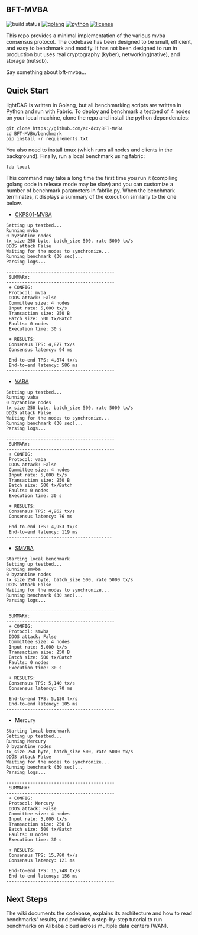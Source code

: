 ## BFT-MVBA

![build status](https://img.shields.io/github/actions/workflow/status/asonnino/hotstuff/rust.yml?style=flat-square&logo=GitHub&logoColor=white&link=https%3A%2F%2Fgithub.com%2Fasonnino%2Fhotstuff%2Factions)
[![golang](https://img.shields.io/badge/golang-1.21.1-blue?style=flat-square&logo=golang)](https://www.rust-lang.org)
[![python](https://img.shields.io/badge/python-3.9-blue?style=flat-square&logo=python&logoColor=white)](https://www.python.org/downloads/release/python-390/)
[![license](https://img.shields.io/badge/license-Apache-blue.svg?style=flat-square)](LICENSE)

This repo provides a minimal implementation of the various mvba consensus protocol. The codebase has been designed to be small, efficient, and easy to benchmark and modify. It has not been designed to run in production but uses real cryptography (kyber), networking(native), and storage (nutsdb).

Say something about bft-mvba...

## Quick Start

lightDAG is written in Golang, but all benchmarking scripts are written in Python and run with Fabric. To deploy and benchmark a testbed of 4 nodes on your local machine, clone the repo and install the python dependencies:

```shell
git clone https://github.com/ac-dcz/BFT-MVBA
cd BFT-MVBA/benchmark
pip install -r requirements.txt
```

You also need to install tmux (which runs all nodes and clients in the background).
Finally, run a local benchmark using fabric:

```shell
fab local
```

This command may take a long time the first time you run it (compiling golang code in release mode may be slow) and you can customize a number of benchmark parameters in fabfile.py. When the benchmark terminates, it displays a summary of the execution similarly to the one below.

- [CKPS01-MVBA](https://eprint.iacr.org/2001/006)
```
Setting up testbed...
Running mvba
0 byzantine nodes
tx_size 250 byte, batch_size 500, rate 5000 tx/s
DDOS attack False
Waiting for the nodes to synchronize...
Running benchmark (30 sec)...
Parsing logs...

-----------------------------------------
 SUMMARY:
-----------------------------------------
 + CONFIG:
 Protocol: mvba 
 DDOS attack: False 
 Committee size: 4 nodes
 Input rate: 5,000 tx/s
 Transaction size: 250 B
 Batch size: 500 tx/Batch
 Faults: 0 nodes
 Execution time: 30 s

 + RESULTS:
 Consensus TPS: 4,877 tx/s
 Consensus latency: 94 ms

 End-to-end TPS: 4,874 tx/s
 End-to-end latency: 586 ms
-----------------------------------------
```

- [VABA](https://dl.acm.org/doi/10.1145/3293611.3331612)
```
Setting up testbed...
Running vaba
0 byzantine nodes
tx_size 250 byte, batch_size 500, rate 5000 tx/s
DDOS attack False
Waiting for the nodes to synchronize...
Running benchmark (30 sec)...
Parsing logs...

-----------------------------------------
 SUMMARY:
-----------------------------------------
 + CONFIG:
 Protocol: vaba 
 DDOS attack: False 
 Committee size: 4 nodes
 Input rate: 5,000 tx/s
 Transaction size: 250 B
 Batch size: 500 tx/Batch
 Faults: 0 nodes
 Execution time: 30 s

 + RESULTS:
 Consensus TPS: 4,962 tx/s
 Consensus latency: 76 ms

 End-to-end TPS: 4,953 tx/s
 End-to-end latency: 119 ms
----------------------------------------
```

- [SMVBA](https://eprint.iacr.org/2022/027)
```
Starting local benchmark
Setting up testbed...
Running smvba
0 byzantine nodes
tx_size 250 byte, batch_size 500, rate 5000 tx/s
DDOS attack False
Waiting for the nodes to synchronize...
Running benchmark (30 sec)...
Parsing logs...

-----------------------------------------
 SUMMARY:
-----------------------------------------
 + CONFIG:
 Protocol: smvba 
 DDOS attack: False 
 Committee size: 4 nodes
 Input rate: 5,000 tx/s
 Transaction size: 250 B
 Batch size: 500 tx/Batch
 Faults: 0 nodes
 Execution time: 30 s

 + RESULTS:
 Consensus TPS: 5,140 tx/s
 Consensus latency: 70 ms
 
 End-to-end TPS: 5,130 tx/s
 End-to-end latency: 105 ms
-----------------------------------------
```

- Mercury

```
Starting local benchmark
Setting up testbed...
Running Mercury
0 byzantine nodes
tx_size 250 byte, batch_size 500, rate 5000 tx/s
DDOS attack False
Waiting for the nodes to synchronize...
Running benchmark (30 sec)...
Parsing logs...

-----------------------------------------
 SUMMARY:
-----------------------------------------
 + CONFIG:
 Protocol: Mercury 
 DDOS attack: False 
 Committee size: 4 nodes
 Input rate: 5,000 tx/s
 Transaction size: 250 B
 Batch size: 500 tx/Batch
 Faults: 0 nodes
 Execution time: 30 s

 + RESULTS:
 Consensus TPS: 15,780 tx/s
 Consensus latency: 121 ms

 End-to-end TPS: 15,748 tx/s
 End-to-end latency: 156 ms
-----------------------------------------
```

## Next Steps
The wiki documents the codebase, explains its architecture and how to read benchmarks' results, and provides a step-by-step tutorial to run benchmarks on Alibaba cloud across multiple data centers (WAN).